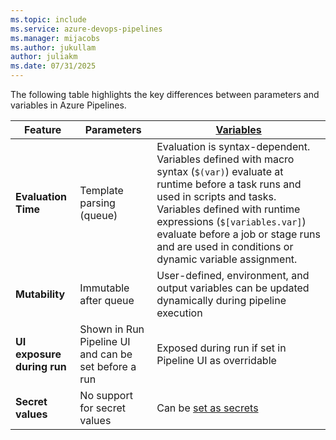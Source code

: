 ```yaml
---
ms.topic: include
ms.service: azure-devops-pipelines
ms.manager: mijacobs
ms.author: jukullam
author: juliakm
ms.date: 07/31/2025
---
```


The following table highlights the key differences between parameters and variables in Azure Pipelines.

| Feature              | Parameters         |  [Variables](variables.md)         |
|----------------------|----------------------------|-----------------------------|
| **Evaluation Time**  | Template parsing (queue)   | Evaluation is syntax-dependent. Variables defined with macro syntax (`$(var)`) evaluate at runtime before a task runs and used in scripts and tasks. Variables defined with runtime expressions (`$[variables.var]`) evaluate before a job or stage runs and are used in conditions or dynamic variable assignment.  |
| **Mutability**       | Immutable after queue      | User-defined, environment, and output variables can be updated dynamically during pipeline execution |
| **UI exposure during run**  | Shown in Run Pipeline UI and can be set before a run | Exposed during run if set in Pipeline UI as overridable |
| **Secret values**      | No support for secret values | Can be [set as secrets](set-secret-variables.md) |
